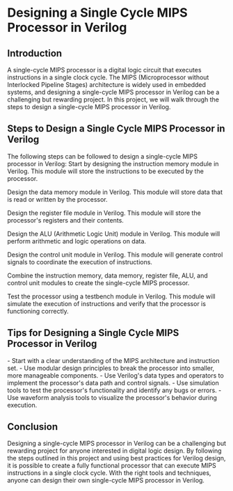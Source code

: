 <h1>Designing a Single Cycle MIPS Processor in Verilog</h1>
<h2>Introduction</h2>
A single-cycle MIPS processor is a digital logic circuit that executes instructions in a single clock cycle. The MIPS (Microprocessor without Interlocked Pipeline Stages) architecture is widely used in embedded systems, and designing a single-cycle MIPS processor in Verilog can be a challenging but rewarding project. In this project, we will walk through the steps to design a single-cycle MIPS processor in Verilog.
<h2>Steps to Design a Single Cycle MIPS Processor in Verilog</h2>
The following steps can be followed to design a single-cycle MIPS processor in Verilog:
Start by designing the instruction memory module in Verilog. This module will store the instructions to be executed by the processor.

Design the data memory module in Verilog. This module will store data that is read or written by the processor.

Design the register file module in Verilog. This module will store the processor's registers and their contents.

Design the ALU (Arithmetic Logic Unit) module in Verilog. This module will perform arithmetic and logic operations on data.

Design the control unit module in Verilog. This module will generate control signals to coordinate the execution of instructions.

Combine the instruction memory, data memory, register file, ALU, and control unit modules to create the single-cycle MIPS processor.

Test the processor using a testbench module in Verilog. This module will simulate the execution of instructions and verify that the processor is functioning correctly.

<h2>Tips for Designing a Single Cycle MIPS Processor in Verilog</h2>
- Start with a clear understanding of the MIPS architecture and instruction set.
- Use modular design principles to break the processor into smaller, more manageable components.
- Use Verilog's data types and operators to implement the processor's data path and control signals.
- Use simulation tools to test the processor's functionality and identify any bugs or errors.
- Use waveform analysis tools to visualize the processor's behavior during execution.
<h2>Conclusion</h2>
Designing a single-cycle MIPS processor in Verilog can be a challenging but rewarding project for anyone interested in digital logic design. By following the steps outlined in this project and using best practices for Verilog design, it is possible to create a fully functional processor that can execute MIPS instructions in a single clock cycle. With the right tools and techniques, anyone can design their own single-cycle MIPS processor in Verilog.
